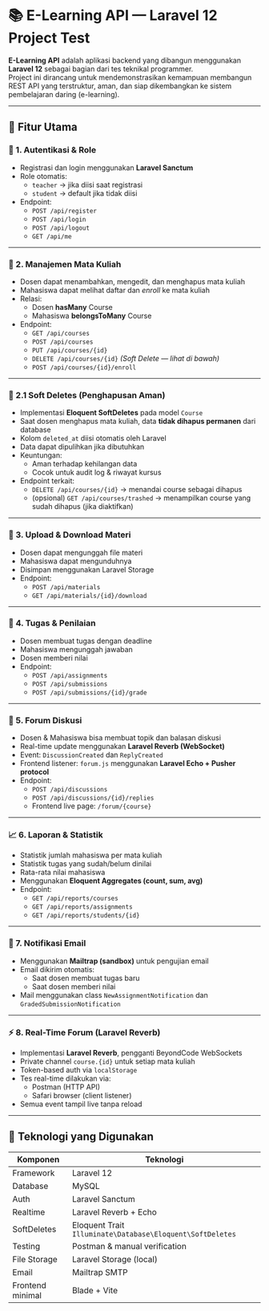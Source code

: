 # 📚 E-Learning API — Laravel 12 Project Test

**E-Learning API** adalah aplikasi backend yang dibangun menggunakan **Laravel 12** sebagai bagian dari tes teknikal programmer.  
Project ini dirancang untuk mendemonstrasikan kemampuan membangun REST API yang terstruktur, aman, dan siap dikembangkan ke sistem pembelajaran daring (e-learning).

---

## 🚀 Fitur Utama

### 🔐 1. Autentikasi & Role
- Registrasi dan login menggunakan **Laravel Sanctum**  
- Role otomatis:
  - `teacher` → jika diisi saat registrasi  
  - `student` → default jika tidak diisi
- Endpoint:
  - `POST /api/register`
  - `POST /api/login`
  - `POST /api/logout`
  - `GET /api/me`

---

### 📘 2. Manajemen Mata Kuliah
- Dosen dapat menambahkan, mengedit, dan menghapus mata kuliah  
- Mahasiswa dapat melihat daftar dan *enroll* ke mata kuliah  
- Relasi:
  - Dosen **hasMany** Course  
  - Mahasiswa **belongsToMany** Course  
- Endpoint:  
  - `GET /api/courses`  
  - `POST /api/courses`  
  - `PUT /api/courses/{id}`  
  - `DELETE /api/courses/{id}` *(Soft Delete — lihat di bawah)*  
  - `POST /api/courses/{id}/enroll`

---

### 🔹 2.1 Soft Deletes (Penghapusan Aman)
- Implementasi **Eloquent SoftDeletes** pada model `Course`  
- Saat dosen menghapus mata kuliah, data **tidak dihapus permanen** dari database  
- Kolom `deleted_at` diisi otomatis oleh Laravel  
- Data dapat dipulihkan jika dibutuhkan  
- Keuntungan:
  - Aman terhadap kehilangan data
  - Cocok untuk audit log & riwayat kursus
- Endpoint terkait:
  - `DELETE /api/courses/{id}` → menandai course sebagai dihapus
  - (opsional) `GET /api/courses/trashed` → menampilkan course yang sudah dihapus (jika diaktifkan)

---

### 📂 3. Upload & Download Materi
- Dosen dapat mengunggah file materi  
- Mahasiswa dapat mengunduhnya  
- Disimpan menggunakan Laravel Storage  
- Endpoint:  
  - `POST /api/materials`  
  - `GET /api/materials/{id}/download`

---

### 📝 4. Tugas & Penilaian
- Dosen membuat tugas dengan deadline  
- Mahasiswa mengunggah jawaban  
- Dosen memberi nilai  
- Endpoint:  
  - `POST /api/assignments`  
  - `POST /api/submissions`  
  - `POST /api/submissions/{id}/grade`

---

### 💬 5. Forum Diskusi
- Dosen & Mahasiswa bisa membuat topik dan balasan diskusi  
- Real-time update menggunakan **Laravel Reverb (WebSocket)**  
- Event: `DiscussionCreated` dan `ReplyCreated`  
- Frontend listener: `forum.js` menggunakan **Laravel Echo + Pusher protocol**
- Endpoint:  
  - `POST /api/discussions`  
  - `POST /api/discussions/{id}/replies`  
  - Frontend live page: `/forum/{course}`

---

### 📈 6. Laporan & Statistik
- Statistik jumlah mahasiswa per mata kuliah  
- Statistik tugas yang sudah/belum dinilai  
- Rata-rata nilai mahasiswa  
- Menggunakan **Eloquent Aggregates (count, sum, avg)**  
- Endpoint:  
  - `GET /api/reports/courses`  
  - `GET /api/reports/assignments`  
  - `GET /api/reports/students/{id}`

---

### 📧 7. Notifikasi Email
- Menggunakan **Mailtrap (sandbox)** untuk pengujian email  
- Email dikirim otomatis:
  - Saat dosen membuat tugas baru  
  - Saat dosen memberi nilai  
- Mail menggunakan class `NewAssignmentNotification` dan `GradedSubmissionNotification`

---

### ⚡ 8. Real-Time Forum (Laravel Reverb)
- Implementasi **Laravel Reverb**, pengganti BeyondCode WebSockets  
- Private channel `course.{id}` untuk setiap mata kuliah  
- Token-based auth via `localStorage`  
- Tes real-time dilakukan via:
  - Postman (HTTP API)
  - Safari browser (client listener)
- Semua event tampil live tanpa reload

---

## 🧰 Teknologi yang Digunakan

| Komponen | Teknologi |
|-----------|------------|
| Framework | Laravel 12 |
| Database | MySQL |
| Auth | Laravel Sanctum |
| Realtime | Laravel Reverb + Echo |
| SoftDeletes | Eloquent Trait `Illuminate\Database\Eloquent\SoftDeletes` |
| Testing | Postman & manual verification |
| File Storage | Laravel Storage (local) |
| Email | Mailtrap SMTP |
| Frontend minimal | Blade + Vite |
